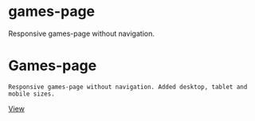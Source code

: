 # games-page
Responsive games-page without navigation.

# Games-page

    Responsive games-page without navigation. Added desktop, tablet and mobile sizes.

[View](https://darina00.github.io/games-page/)
